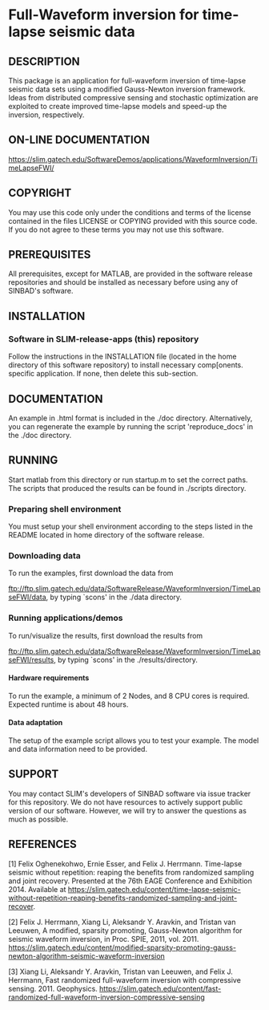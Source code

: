 # Full-Waveform inversion for time-lapse seismic data

##  DESCRIPTION
 This package is an application for full-waveform inversion of time-lapse seismic data sets using a modified Gauss-Newton inversion framework. Ideas from distributed compressive sensing and stochastic optimization are exploited to create improved time-lapse models and speed-up the inversion, respectively.
 
##  ON-LINE DOCUMENTATION

<https://slim.gatech.edu/SoftwareDemos/applications/WaveformInversion/TimeLapseFWI/>
 
##  COPYRIGHT
 You may use this code only under the conditions and terms of the
 license contained in the files LICENSE or COPYING provided with this
 source code. If you do not agree to these terms you may not use this
 software.
 
##  PREREQUISITES
 All prerequisites, except for MATLAB, are provided in the software
 release repositories and should be installed as necessary before using
 any of SINBAD's software.
 
##  INSTALLATION

###  Software in SLIM-release-apps (this) repository
 Follow the instructions in the INSTALLATION file (located in the home
 directory of this software repository) to install necessary
 comp[onents.
specific application. If none, then delete this
 sub-section.
 
##  DOCUMENTATION
An example in .html format is included in the ./doc directory.
Alternatively, you can regenerate the example by running the script
'reproduce_docs' in the ./doc directory.
 
##  RUNNING

Start matlab from this directory or run startup.m to set the correct
paths. The scripts that produced the results can be found in ./scripts
directory.

 
###  Preparing shell environment
 You must setup your shell environment according to the steps listed in
 the README located in home directory of the software release.
 
###  Downloading data

To run the examples, first download the data from 

ftp://ftp.slim.gatech.edu/data/SoftwareRelease/WaveformInversion/TimeLapseFWI/data,
by typing `scons' in the ./data directory.



###  Running applications/demos
To run/visualize the results, first download the results from 

ftp://ftp.slim.gatech.edu/data/SoftwareRelease/WaveformInversion/TimeLapseFWI/results,
by typing `scons' in the ./results/directory.

####  Hardware requirements

To run the example, a minimum of 2 Nodes, and 8 CPU cores is required.
Expected runtime is about 48 hours.

 
####  Data adaptation

The setup of the example script allows you to test your example.
The model and data information need to be provided.
 
 
##  SUPPORT
 You may contact SLIM's developers of SINBAD software via issue tracker for this repository. We do not have resources to actively support public version of our software. However, we will try to answer the questions as much as possible.
 
 
##  REFERENCES
[1] Felix Oghenekohwo, Ernie Esser, and Felix J. Herrmann. Time-lapse
seismic without repetition: reaping the benefits from randomized
sampling and joint recovery. Presented at the 76th EAGE Conference and
Exhibition 2014. Available at
https://slim.gatech.edu/content/time-lapse-seismic-without-repetition-reaping-benefits-randomized-sampling-and-joint-recover.

[2] Felix J. Herrmann, Xiang Li, Aleksandr Y. Aravkin, and Tristan van Leeuwen, A modified, sparsity promoting, Gauss-Newton algorithm for seismic waveform inversion, in Proc. SPIE, 2011, vol. 2011.
https://slim.gatech.edu/content/modified-sparsity-promoting-gauss-newton-algorithm-seismic-waveform-inversion

[3] Xiang Li, Aleksandr Y. Aravkin, Tristan van Leeuwen, and Felix J. Herrmann, Fast randomized full-waveform inversion with compressive sensing. 2011. Geophysics.
https://slim.gatech.edu/content/fast-randomized-full-waveform-inversion-compressive-sensing


